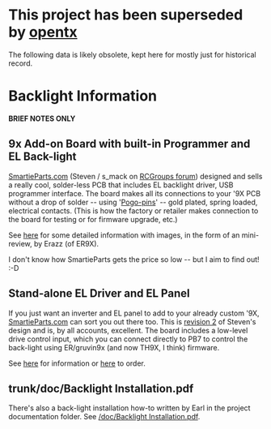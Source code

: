 # This project has been superseded by [opentx](http://opentx.googlecode.com/) #

The following data is likely obsolete, kept here for mostly just for historical record.

# Backlight Information #

**BRIEF NOTES ONLY**

## 9x Add-on Board with built-in Programmer and EL Back-light ##

[SmartieParts.com](http://SmartieParts.com) (Steven / s\_mack on [RCGroups forum](http://www.rcgroups.com/forums/)) designed and sells a really cool, solder-less PCB that includes EL backlight driver, USB programmer interface. The board makes all its connections to your '9X PCB without a drop of solder -- using '[Pogo-pins](http://en.wikipedia.org/wiki/Pogo_pin)' -- gold plated, spring loaded, electrical contacts. (This is how the factory or retailer makes connection to the board for testing or for firmware upgrade, etc.)

See [here](http://www.rcgroups.com/forums/showthread.php?t=1338412#post16549680) for some detailed information with images, in the form of an mini-review, by Erazz (of ER9X).

I don't know how SmartieParts gets the price so low -- but I aim to find out! :-D

## Stand-alone EL Driver and EL Panel ##

If you just want an inverter and EL panel to add to your already custom '9X, [SmartieParts.com](http://SmartieParts.com) can sort you out there too. This is [revision 2](https://code.google.com/p/gruvin9x/source/detail?r=2) of Steven's design and is, by all accounts, excellent. The board includes a low-level drive control input, which you can connect directly to PB7 to control the back-light using ER/gruvin9x (and now TH9X, I think) firmware.

See [here](http://www.rcgroups.com/forums/showpost.php?p=16713596&postcount=3265) for information or [here](http://www.smartieparts.com/shop/index.php?main_page=product_info&cPath=3&products_id=333) to order.

## trunk/doc/Backlight Installation.pdf ##

There's also a back-light installation how-to written by Earl in the project documentation folder. See [/doc/Backlight Installation.pdf](http://gruvin9x.googlecode.com/svn/trunk/doc/Backlight%20Installation.pdf).
